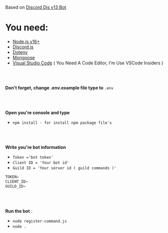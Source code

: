 Based on [Discord Djs v13 Bot](https://github.com/Pyr33x/Djs-v13-bot)

# You need:
* [Node.js v16+](https://nodejs.org/en/download/releases/)
* [Discord.js](https://www.npmjs.com/package/discord.js)
* [Dotenv](https://www.npmjs.com/package/dotenv)
* [Mongoose](https://www.npmjs.com/package/mongoose)
* [Visual Studio Code](https://code.visualstudio.com/insiders/) ( You Need A Code Editor, I'm Use VSCode Insiders )

</br>
</br>

<b> Don't forget, change .env.example file type to </b> `.env`

</br>
</br>

<b> Open you're console and type </b>
- `npm install - for install npm package file's `

</br>
</br>




<div dir="ltr">
 
<b> Write you're bot information </b>
- `Token ='bot token'`
- `Client ID = 'Your bot id'`
- `Guild ID = 'Your server id ( guild commands )'`

```javascript
TOKEN=
CLIENT_ID=
GUILD_ID=
```

</div>
</br>
</br>


<b> Run the bot</b> :
- `node register-command.js`
- `node .`
